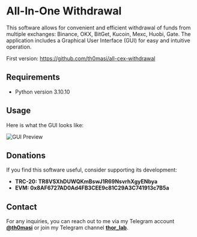 # All-In-One Withdrawal
This software allows for convenient and efficient withdrawal of funds from multiple exchanges: Binance, OKX, BitGet, Kucoin, Mexc, Huobi, Gate. The application includes a Graphical User Interface (GUI) for easy and intuitive operation.

First version: https://github.com/th0masi/all-cex-withdrawal

## Requirements
- Python version 3.10.10

## Usage
Here is what the GUI looks like:

![GUI Preview](https://i.yapx.cc/WQnnc.jpg)


## Donations
If you find this software useful, consider supporting its development:

- **TRC-20: TR8VSXhDUWQKmBswJ1R69NsvrhXgyENbya**
- **EVM: 0x8AF6727AD0Ad4FB3CEE9c81C29A3C741913c7B5a**

## Contact

For any inquiries, you can reach out to me via my Telegram account **[@th0masi](https://t.me/th0masi)** or join my Telegram channel **[thor_lab](https://t.me/thor_lab)**.
